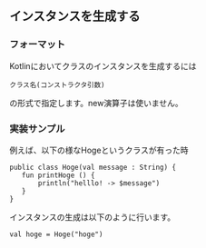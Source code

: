 ## インスタンスを生成する
   
   
   
### フォーマット
   
Kotlinにおいてクラスのインスタンスを生成するには
   
   
    クラス名(コンストラクタ引数)
   
   
の形式で指定します。new演算子は使いません。   
   
  
### 実装サンプル
例えば、以下の様なHogeというクラスが有った時   

    public class Hoge(val message : String) {
       fun printHoge () {
           println("helllo! -> $message")
       }
    }

インスタンスの生成は以下のように行います。

    val hoge = Hoge("hoge")
   
   
  
   
  
